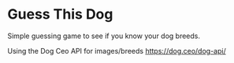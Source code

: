 # Guess This Dog

Simple guessing game to see if you know your dog breeds. 

Using the Dog Ceo API for images/breeds https://dog.ceo/dog-api/ 
